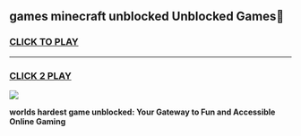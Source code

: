 
## games minecraft unblocked Unblocked Games👋
<h3>
<a href="https://premium.freeplayer.one?title=games_minecraft_unblocked&ref=16F">CLICK TO PLAY</a></h3>
<hr>

<h3>
<a href="https://premium.freeplayer.one?title=games_minecraft_unblocked&ref=16F">CLICK 2 PLAY</a>
  
</h3>

<a href="https://premium.freeplayer.one?title=games_minecraft_unblocked&ref=16F/"><img src="https://clearcache.store/games.png"></a>


**worlds hardest game unblocked: Your Gateway to Fun and Accessible Online Gaming**
